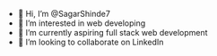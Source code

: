 - 👋 Hi, I’m @SagarShinde7
- 👀 I’m interested in web developing 
- 🌱 I’m currently aspiring full stack web development 
- 💞️ I’m looking to collaborate on LinkedIn 

<!---
SagarShinde7/SagarShinde7 is a ✨ special ✨ repository because its `README.md` (this file) appears on your GitHub profile.
You can click the Preview link to take a look at your changes.
--->

